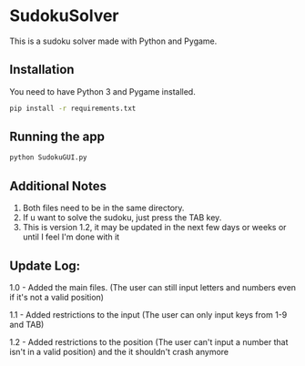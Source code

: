 # SudokuSolver
This is a sudoku solver made with Python and Pygame.

## Installation
 You need to have Python 3 and Pygame installed.
```bash
pip install -r requirements.txt
```
## Running the app
```bash
python SudokuGUI.py
```
## Additional Notes
1. Both files need to be in the same directory.
2. If u want to solve the sudoku, just press the TAB key.
4. This is version 1.2, it may be updated in the next few days or weeks or until I feel I'm done with it

## Update Log:
1.0 - Added the main files. (The user can still input letters and numbers even if it's not a valid position)

1.1 - Added restrictions to the input (The user can only input keys from 1-9 and TAB)

1.2 - Added restrictions to the position (The user can't input a number that isn't in a valid position) and the it shouldn't crash anymore
